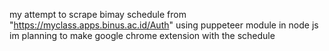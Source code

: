 my attempt to scrape bimay schedule from "https://myclass.apps.binus.ac.id/Auth" 
using puppeteer module in node js
im planning to make google chrome extension with the schedule
